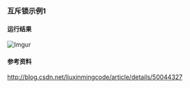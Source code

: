 ### 互斥锁示例1

#### 运行结果
![Imgur](http://i.imgur.com/Zcn29TN.png)

#### 参考资料
http://blog.csdn.net/liuxinmingcode/article/details/50044327